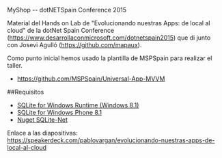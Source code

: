 
MyShop -- dotNETSpain Conference 2015

Material del Hands on Lab de "Evolucionando nuestras Apps: de local al cloud" de la dotNet Spain Conference (https://www.desarrollaconmicrosoft.com/dotnetspain2015) que di junto con Josevi Agulló (https://github.com/mapaux).

Como punto inicial hemos usado la plantilla de MSPSpain para realizar el taller.
- https://github.com/MSPSpain/Universal-App-MVVM



##Requisitos
- [SQLite for Windows Runtime (Windows 8.1)](http://visualstudiogallery.msdn.microsoft.com/1d04f82f-2fe9-4727-a2f9-a2db127ddc9a/view/)
- [SQLite for Windows Phone 8.1](http://visualstudiogallery.msdn.microsoft.com/5d97faf6-39e3-4048-a0bc-adde2af75d1b)
- [Nuget SQLite-Net](https://www.nuget.org/packages/sqlite-net/)

Enlace a las diapositivas: https://speakerdeck.com/pablovargan/evolucionando-nuestras-apps-de-local-al-cloud
